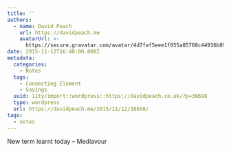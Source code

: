 ```yaml
---
title: ''
authors:
  - name: David Peach
    url: https://davidpeach.me
    avatarUrl: >-
      https://secure.gravatar.com/avatar/4d7faf5eee1f055a85788c44936b8995eaab6dfb004e7854ec747ccb272e91ee?s=96&d=mm&r=g
date: 2015-11-12T16:48:00.000Z
metadata:
  categories:
    - Notes
  tags:
    - Connecting Element
    - Sayings
  uuid: 11ty/import::wordpress::https://davidpeach.co.uk/?p=38698
  type: wordpress
  url: https://davidpeach.me/2015/11/12/38698/
tags:
  - notes
---
```

New term learnt today – Mediavour